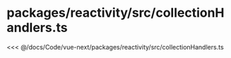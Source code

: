# packages/reactivity/src/collectionHandlers.ts

<<< @/docs/Code/vue-next/packages/reactivity/src/collectionHandlers.ts
